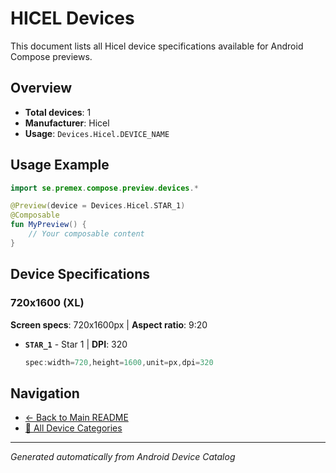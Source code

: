 # HICEL Devices

This document lists all Hicel device specifications available for Android Compose previews.

## Overview

- **Total devices**: 1
- **Manufacturer**: Hicel
- **Usage**: `Devices.Hicel.DEVICE_NAME`

## Usage Example

```kotlin
import se.premex.compose.preview.devices.*

@Preview(device = Devices.Hicel.STAR_1)
@Composable
fun MyPreview() {
    // Your composable content
}
```

## Device Specifications

### 720x1600 (XL)

**Screen specs**: 720x1600px | **Aspect ratio**: 9:20

- **`STAR_1`** - Star 1 | **DPI**: 320
  ```kotlin
  spec:width=720,height=1600,unit=px,dpi=320
  ```

## Navigation

- [← Back to Main README](../../README.md)
- [📱 All Device Categories](../README.md)

---
*Generated automatically from Android Device Catalog*
